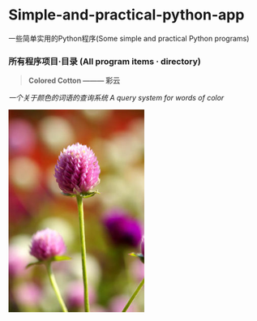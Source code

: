 # Simple-and-practical-python-app
一些简单实用的Python程序(Some simple and practical Python programs)


### 所有程序项目·目录 (All program items · directory)

>**Colored Cotton ——— 彩云**

   *一个关于颜色的词语的查询系统    A query system for words of color*


![千日红](a.jpg)
